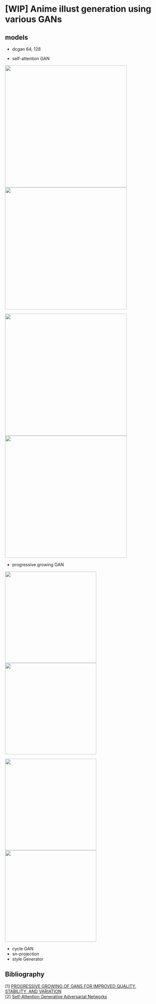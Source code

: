 # [WIP] Anime illust generation using various GANs

## models
- dcgan 64, 128

- self-attention GAN

<img src='./assets/sagan/iter_950000.pth_random_30.png' width=400><img src='./assets/sagan/iter_950000.pth_random_27.png' width=400>

<img src='./assets/sagan/iter_950000.pth_morphing_24.gif' width=400><img src='./assets/sagan/iter_950000.pth_morphing_7.gif' width=400>

- progressive growing GAN

<img src='./assets/progressive/256x256-stabilize-299999-G_random_2.png' width=300><img src='./assets/progressive/256x256-stabilize-299999-G_random_5.png' width=300>

<img src='./assets/progressive/256x256-stabilize-299999-G_morphing_2.gif' width=300><img src='./assets/progressive/256x256-stabilize-299999-G_morphing_6.gif' width=300>

- cycle GAN
- sn-projection
- style Generator



## Bibliography

[1] [PROGRESSIVE GROWING OF GANS FOR IMPROVED QUALITY, STABILITY, AND VARIATION](https://arxiv.org/abs/1710.10196) </br>
[2] [Self-Attention Generative Adversarial Networks](https://arxiv.org/abs/1805.08318)


